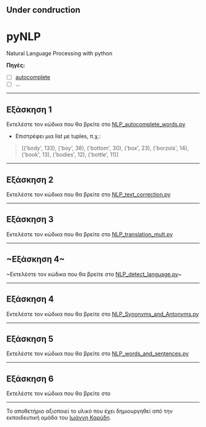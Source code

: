 ## Under condruction

# pyNLP
Natural Language Processing with python

**Πηγές:**
- [ ] [autocomplete](https://pypi.org/project/autocomplete/)
- [ ] ...
---

## Εξάσκηση 1
Εκτελέστε τον κώδικα που θα βρείτε στο [NLP_autocomplete_words.py](/source_code/NLP_autocomplete_words.py)

* Επιστρέφει μια list με tuples, π.χ.:
> [('body', 133), ('boy', 38), ('bottom', 30), ('box', 23), ('borzois', 14), ('book', 13), ('bodies', 12), ('bottle', 11)]

---

## Εξάσκηση 2
Εκτελέστε τον κώδικα που θα βρείτε στο [NLP_text_correction.py](/source_code/NLP_text_correction.py)

---

## Εξάσκηση 3
Εκτελέστε τον κώδικα που θα βρείτε στο [NLP_translation_mult.py](/source_code/NLP_translation_mult.py)

---


## ~Εξάσκηση 4~
~Εκτελέστε τον κώδικα που θα βρείτε στο [NLP_detect_language.py](/source_code/NLP_detect_language.py)~

---

## Εξάσκηση 4
Εκτελέστε τον κώδικα που θα βρείτε στο [NLP_Synonyms_and_Antonyms.py](/source_code/NLP_Synonyms_and_Antonyms.py)

---

## Εξάσκηση 5
Εκτελέστε τον κώδικα που θα βρείτε στο [NLP_words_and_sentences.py](/source_code/NLP_words_and_sentences.py)

---

## Εξάσκηση 6
Εκτελέστε τον κώδικα που θα βρείτε στο [](/source_code/)

---


Το αποθετήριο αξιοποιεί το υλικό που έχει δημιουργηθεί από την εκπαιδευτική ομάδα του [Ιωάννη Καρύδη](https://github.com/ioanniskarydis).
